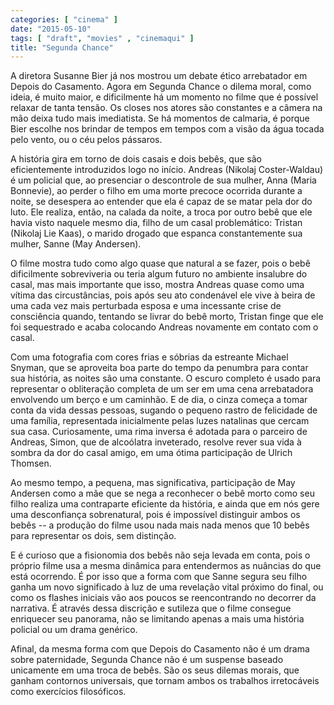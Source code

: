 ```yaml
---
categories: [ "cinema" ]
date: "2015-05-10"
tags: [ "draft", "movies" , "cinemaqui" ]
title: "Segunda Chance"
---
```

A diretora Susanne Bier já nos mostrou um debate ético arrebatador em
Depois do Casamento. Agora em Segunda Chance o dilema moral, como ideia,
é muito maior, e dificilmente há um momento no filme que é possível
relaxar de tanta tensão. Os closes nos atores são constantes e a
câmera na mão deixa tudo mais imediatista. Se há momentos de calmaria,
é porque Bier escolhe nos brindar de tempos em tempos com a visão da
água tocada pelo vento, ou o céu pelos pássaros.

A história gira em torno de dois casais e dois bebês, que são
eficientemente introduzidos logo no início. Andreas (Nikolaj
Coster-Waldau) é um policial que, ao presenciar o descontrole de sua
mulher, Anna (Maria Bonnevie), ao perder o filho em uma morte precoce
ocorrida durante a noite, se desespera ao entender que ela é capaz de
se matar pela dor do luto. Ele realiza, então, na calada da noite,
a troca por outro bebê que ele havia visto naquele mesmo dia, filho
de um casal problemático: Tristan (Nikolaj Lie Kaas), o marido drogado
que espanca constantemente sua mulher, Sanne (May Andersen).

O filme mostra tudo como algo quase que natural a se fazer, pois o bebê
dificilmente sobreviveria ou teria algum futuro no ambiente insalubre
do casal, mas mais importante que isso, mostra Andreas quase como uma
vítima das circustâncias, pois após seu ato condenável ele vive à
beira de uma cada vez mais perturbada esposa e uma incessante crise de
consciência quando, tentando se livrar do bebê morto, Tristan finge
que ele foi sequestrado e acaba colocando Andreas novamente em contato
com o casal.

Com uma fotografia com cores frias e sóbrias da estreante Michael
Snyman, que se aproveita boa parte do tempo da penumbra para contar sua
história, as noites são uma constante. O escuro completo é usado para
representar o obliteração completa de um ser em uma cena arrebatadora
envolvendo um berço e um caminhão. E de dia, o cinza começa a tomar
conta da vida dessas pessoas, sugando o pequeno rastro de felicidade de
uma família, representada inicialmente pelas luzes natalinas que cercam
sua casa. Curiosamente, uma rima inversa é adotada para o parceiro de
Andreas, Simon, que de alcoólatra inveterado, resolve rever sua vida
à sombra da dor do casal amigo, em uma ótima participação de Ulrich
Thomsen.

Ao mesmo tempo, a pequena, mas significativa, participação de May
Andersen como a mãe que se nega a reconhecer o bebê morto como seu
filho realiza uma contraparte eficiente da história, e ainda que em
nós gere uma desconfiança sobrenatural, pois é impossível distinguir
ambos os bebês -- a produção do filme usou nada mais nada menos que
10 bebês para representar os dois, sem distinção.

E é curioso que a fisionomia dos bebês não seja levada em conta, pois
o próprio filme usa a mesma dinâmica para entendermos as nuâncias do
que está ocorrendo. É por isso que a forma com que Sanne segura seu
filho ganha um novo significado à luz de uma revelação vital próximo
do final, ou como os flashes iniciais vão aos poucos se reencontrando
no decorrer da narrativa. É através dessa discrição e sutileza que o
filme consegue enriquecer seu panorama, não se limitando apenas a mais
uma história policial ou um drama genérico.

Afinal, da mesma forma com que Depois do Casamento não é um drama sobre
paternidade, Segunda Chance não é um suspense baseado unicamente em
uma troca de bebês. São os seus dilemas morais, que ganham contornos
universais, que tornam ambos os trabalhos irretocáveis como exercícios
filosóficos.
